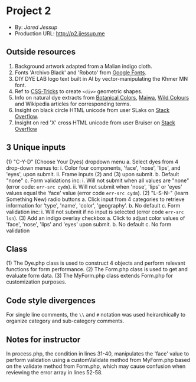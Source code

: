 # Project 2
+ By: *Jared Jessup*
+ Production URL: <http://p2.jjessup.me>

## Outside resources
1. Background artwork adapted from a Malian indigo cloth.
2. Fonts 'Archivo Black' and 'Roboto' from [Google Fonts](https://fonts.google.com/?selection.family=Archivo+Black|Roboto).
3. DIY DYE LAB logo text built in AI by vector-manipulating the Khmer MN font.
4. Ref to [CSS-Tricks](https://css-tricks.com/examples/ShapesOfCSS/) to create `<div>` geometric shapes.
5. Info on natural dye extracts from [Botanical Colors](https://botanicalcolors.com/product-category/natural-dye-extracts/), [Maiwa](https://maiwa.com/pages/natural-dyes), [Wild Colours](http://www.wildcolours.co.uk/index.html) and Wikipedia articles for corresponding terms.
6. Insight on black circle HTML unicode from user SLaks on [Stack Overflow](https://stackoverflow.com/questions/4521381/bigger-version-of-bull).
7. Insight on red 'X' cross HTML unicode from user Bruiser on [Stack Overflow](https://stackoverflow.com/questions/712132/in-html-i-can-make-a-checkmark-with-x2713-is-there-a-corresponding-x-mark)

## 3 Unique inputs
(1) "C-Y-D" (Choose Your Dyes) dropdown menu
    a. Select dyes from 4 drop-down menus to:
        i. Color four components, 'face', 'nose', 'lips', and 'eyes', upon submit.
        ii. Frame inputs (2) and (3) upon submit.
    b. Default "none"
    c. Form validations inc:
        i. Will not submit when all values are "none" (error code: `err-src cydn`).
        ii. Will not submit when 'nose', 'lips' or 'eyes' values equal the 'face' value (error code `err-src cydm`).
(2) "L-S-N-" (learn Something New) radio buttons
    a. Click input from 4 categories to retrieve information for 'type', 'name', 'color', 'geography'.
    b. No default
    c. Form validation inc:
        i. Will not submit if no input is selected (error code `err-src lsn`).
(3) Add an indigo overlay checkbox
    a. Click to adjust color values of 'face', 'nose', 'lips' and 'eyes' upon submit.
    b. No default
    c. No form validation

## Class
(1) The Dye.php class is used to construct 4 objects and perform relevant functions for form performance.
(2) The Form.php class is used to get and evaluate form data.
(3) The MyForm.php class extends Form.php for customization purposes.

## Code style divergences
For single line comments, the `\\` and `#` notation was used heirarchically to organize category and sub-category comments.

## Notes for instructor
In process.php, the condition in lines 31-40, manipulates the 'face' value to perform validation using a customValidate method from MyForm.php based on the validate method from Form.php, which may cause confusion when reviewing the error array in lines 52-58.
